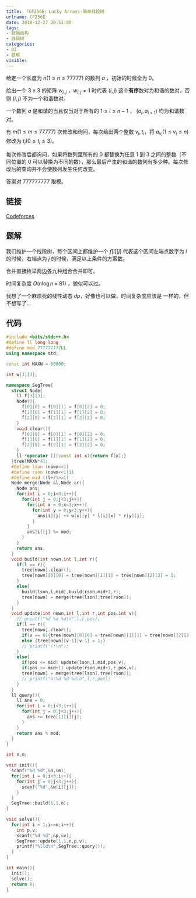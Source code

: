 ```yaml
---
title: 「CF256E」Lucky Arrays-简单线段树
urlname: CF256E
date: 2018-12-27 20:51:00
tags:
- 数据结构
- 线段树
categories: 
- OI
- 题解
visible:
---
```


给定一个长度为 $n(1 \le n \le 77777)$ 的数列 $a$ ，初始的时候全为 0。

给出一个 $3 \times 3$ 的矩阵 $w_{i,j}$ ，$w_{i,j} = 1$ 时代表 $(i,j)$ 这个**有序**数对为和谐的数对，否则 $(i,j)$ 不为一个和谐数对。

一个数列 $a$ 是和谐的当且仅当对于所有的 $1\le i \le n-1$ ， $(a_i,a_{i+1})$ 均为和谐数对。

有 $m(1\le m \le 77777)$ 次修改和询问，每次给出两个整数 $v_i,t_i$，将 $a_{v_i} (1 \le v_i \le n)$ 修改为 $t_i(0\le t_i \le 3)$。

每次修改后都询问，如果将数列里所有的 $0$ 都替换为任意 $1$ 到 $3$ 之间的整数（不同位置的 $0$ 可以替换为不同的数），那么最后产生的和谐的数列有多少种。每次修改后的查询并不会使数列发生任何改变。

答案对 $777777777$ 取模。

<!-- more -->

## 链接

[Codeforces](https://codeforc.es/contest/256/problem/E)

## 题解

我们维护一个线段树，每个区间上都维护一个 $f[i][j]$ 代表这个区间左端点数字为 $i$ 的时候，右端点为 $j$ 的时候，满足以上条件的方案数。

合并直接枚举两边各九种组合合并即可。

时间复杂度 $O(n \log n \times 81)$ ，貌似可以过。

我想了一个麻烦死的线性动态 $dp$，好像也可以做，时间复杂度应该是 一样的，但不想写了...

## 代码


```cpp
#include <bits/stdc++.h>
#define ll long long 
#define mod 777777777LL
using namespace std;

const int MAXN = 80000;

int w[3][3];

namespace SegTree{
  struct Node{
    ll f[3][3];
    Node(){
      f[0][0] = f[0][1] = f[0][2] = 0;
      f[1][0] = f[1][1] = f[1][2] = 0;
      f[2][0] = f[2][1] = f[2][2] = 0;
    }
    void clear(){
      f[0][0] = f[0][1] = f[0][2] = 0;
      f[1][0] = f[1][1] = f[1][2] = 0;
      f[2][0] = f[2][1] = f[2][2] = 0;      
    }
    ll *operator [](const int x){return f[x];}
  }tree[MAXN*4];
  #define lson (nown<<1)
  #define rson (nown<<1|1)
  #define mid ((l+r)>>1)
  Node merge(Node &l,Node &r){
    Node ans;
    for(int i = 0;i<3;i++){
      for(int j = 0;j<3;j++){
        for(int x = 0;x<3;x++){
          for(int y = 0;y<3;y++){
            ans[i][j] += w[x][y] * l[i][x] * r[y][j];
          }
        }
        ans[i][j] %= mod;
      }
    }
    return ans;
  }
  void build(int nown,int l,int r){
    if(l == r){
      tree[nown].clear();
      tree[nown][0][0] = tree[nown][1][1] = tree[nown][2][2] = 1;
    }
    else{
      build(lson,l,mid),build(rson,mid+1,r);
      tree[nown] = merge(tree[lson],tree[rson]);
    }
  }
  void update(int nown,int l,int r,int pos,int v){
    // printf("%d %d %d\n",l,r,pos);
    if(l == r){
      tree[nown].clear();
      if(v == 0){tree[nown][0][0] = tree[nown][1][1] = tree[nown][2][2] = 1;}
      else {tree[nown][v-1][v-1] = 1;}
      // printf("!!\n");
    }
    else{
      if(pos <= mid) update(lson,l,mid,pos,v);
      if(pos >= mid+1) update(rson,mid+1,r,pos,v);
      tree[nown] = merge(tree[lson],tree[rson]);
      // printf("a:%d %d %d\n",l,r,pos);
    }
  }
  ll query(){
    ll ans = 0;
    for(int i = 0;i<3;i++){
      for(int j = 0;j<3;j++){
        ans += tree[1][i][j];
      }
    }
    return ans % mod;
  }
}

int n,m;

void init(){
  scanf("%d %d",&n,&m);
  for(int i = 0;i<3;i++){
    for(int j = 0;j<3;j++){
      scanf("%d",&w[i][j]);
    }
  }
  SegTree::build(1,1,n);
}

void solve(){
  for(int i = 1;i<=m;i++){
    int p,v;
    scanf("%d %d",&p,&v);
    SegTree::update(1,1,n,p,v);
    printf("%lld\n",SegTree::query());
  }
}

int main(){
  init();
  solve();
  return 0;
}
```


